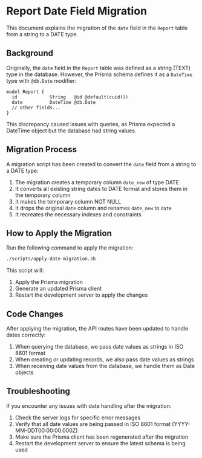 # Report Date Field Migration

This document explains the migration of the `date` field in the `Report` table from a string to a DATE type.

## Background

Originally, the `date` field in the `Report` table was defined as a string (TEXT) type in the database. However, the Prisma schema defines it as a `DateTime` type with `@db.Date` modifier:

```prisma
model Report {
  id            String   @id @default(cuid())
  date          DateTime @db.Date
  // other fields...
}
```

This discrepancy caused issues with queries, as Prisma expected a DateTime object but the database had string values.

## Migration Process

A migration script has been created to convert the `date` field from a string to a DATE type:

1. The migration creates a temporary column `date_new` of type DATE
2. It converts all existing string dates to DATE format and stores them in the temporary column
3. It makes the temporary column NOT NULL
4. It drops the original `date` column and renames `date_new` to `date`
5. It recreates the necessary indexes and constraints

## How to Apply the Migration

Run the following command to apply the migration:

```bash
./scripts/apply-date-migration.sh
```

This script will:
1. Apply the Prisma migration
2. Generate an updated Prisma client
3. Restart the development server to apply the changes

## Code Changes

After applying the migration, the API routes have been updated to handle dates correctly:

1. When querying the database, we pass date values as strings in ISO 8601 format
2. When creating or updating records, we also pass date values as strings
3. When receiving date values from the database, we handle them as Date objects

## Troubleshooting

If you encounter any issues with date handling after the migration:

1. Check the server logs for specific error messages
2. Verify that all date values are being passed in ISO 8601 format (YYYY-MM-DDT00:00:00.000Z)
3. Make sure the Prisma client has been regenerated after the migration
4. Restart the development server to ensure the latest schema is being used
